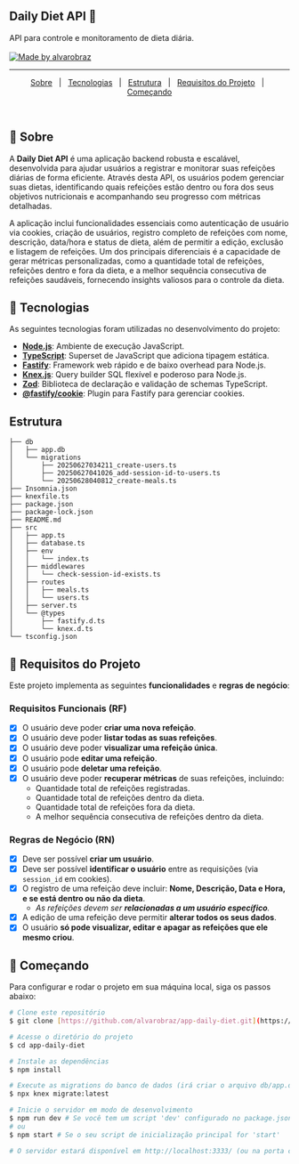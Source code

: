 <p align="center">
  <h2>Daily Diet API 🚀</h2>
  API para controle e monitoramento de dieta diária.
  <br>
  <br>

  <a href="https://www.linkedin.com/in/alvarobraz/">
    <img alt="Made by alvarobraz" src="https://img.shields.io/badge/made%20by-alvarobraz-%237519C1?style=for-the-badge">
  </a>
</p>

---

<p align="center">
  <a href="#dart-sobre">Sobre</a> &#xa0; | &#xa0;
  <a href="#rocket-tecnologias">Tecnologias</a> &#xa0; | &#xa0;
  <a href="#estrutura">Estrutura</a> &#xa0; | &#xa0;
  <a href="#memo-requisitos-do-projeto">Requisitos do Projeto</a> &#xa0; | &#xa0;
  <a href="#checkered_flag-começando">Começando</a>
</p>

<br>

## :dart: Sobre ##

A **Daily Diet API** é uma aplicação backend robusta e escalável, desenvolvida para ajudar usuários a registrar e monitorar suas refeições diárias de forma eficiente. Através desta API, os usuários podem gerenciar suas dietas, identificando quais refeições estão dentro ou fora dos seus objetivos nutricionais e acompanhando seu progresso com métricas detalhadas.

A aplicação inclui funcionalidades essenciais como autenticação de usuário via cookies, criação de usuários, registro completo de refeições com nome, descrição, data/hora e status de dieta, além de permitir a edição, exclusão e listagem de refeições. Um dos principais diferenciais é a capacidade de gerar métricas personalizadas, como a quantidade total de refeições, refeições dentro e fora da dieta, e a melhor sequência consecutiva de refeições saudáveis, fornecendo insights valiosos para o controle da dieta.

## :rocket: Tecnologias ##

As seguintes tecnologias foram utilizadas no desenvolvimento do projeto:

-   **[Node.js](https://nodejs.org/en/docs/)**: Ambiente de execução JavaScript.
-   **[TypeScript](https://www.typescriptlang.org/)**: Superset de JavaScript que adiciona tipagem estática.
-   **[Fastify](https://www.fastify.io/)**: Framework web rápido e de baixo overhead para Node.js.
-   **[Knex.js](https://knexjs.org/)**: Query builder SQL flexível e poderoso para Node.js.
-   **[Zod](https://zod.dev/)**: Biblioteca de declaração e validação de schemas TypeScript.
-   **[@fastify/cookie](https://www.npmjs.com/package/@fastify/cookie)**: Plugin para Fastify para gerenciar cookies.

## Estrutura ##
```
├── db
│   ├── app.db
│   └── migrations
│       ├── 20250627034211_create-users.ts
│       ├── 20250627041026_add-session-id-to-users.ts
│       └── 20250628040812_create-meals.ts
├── Insomnia.json
├── knexfile.ts
├── package.json
├── package-lock.json
├── README.md
├── src
│   ├── app.ts
│   ├── database.ts
│   ├── env
│   │   └── index.ts
│   ├── middlewares
│   │   └── check-session-id-exists.ts
│   ├── routes
│   │   ├── meals.ts
│   │   └── users.ts
│   ├── server.ts
│   └── @types
│       ├── fastify.d.ts
│       └── knex.d.ts
└── tsconfig.json
```
## :memo: Requisitos do Projeto ##

Este projeto implementa as seguintes **funcionalidades** e **regras de negócio**:

### Requisitos Funcionais (RF)

-   [x] O usuário deve poder **criar uma nova refeição**.
-   [x] O usuário deve poder **listar todas as suas refeições**.
-   [x] O usuário deve poder **visualizar uma refeição única**.
-   [x] O usuário pode **editar uma refeição**.
-   [x] O usuário pode **deletar uma refeição**.
-   [x] O usuário deve poder **recuperar métricas** de suas refeições, incluindo:
    -   Quantidade total de refeições registradas.
    -   Quantidade total de refeições dentro da dieta.
    -   Quantidade total de refeições fora da dieta.
    -   A melhor sequência consecutiva de refeições dentro da dieta.

### Regras de Negócio (RN)

-   [x] Deve ser possível **criar um usuário**.
-   [x] Deve ser possível **identificar o usuário** entre as requisições (via `session_id` em cookies).
-   [x] O registro de uma refeição deve incluir: **Nome, Descrição, Data e Hora, e se está dentro ou não da dieta**.
    -   *As refeições devem ser **relacionadas a um usuário específico**.*
-   [x] A edição de uma refeição deve permitir **alterar todos os seus dados**.
-   [x] O usuário **só pode visualizar, editar e apagar as refeições que ele mesmo criou**.

## :checkered_flag: Começando ##

Para configurar e rodar o projeto em sua máquina local, siga os passos abaixo:

```bash
# Clone este repositório
$ git clone [https://github.com/alvarobraz/app-daily-diet.git](https://github.com/alvarobraz/app-daily-diet.git)

# Acesse o diretório do projeto
$ cd app-daily-diet

# Instale as dependências
$ npm install

# Execute as migrations do banco de dados (irá criar o arquivo db/app.db e as tabelas)
$ npx knex migrate:latest

# Inicie o servidor em modo de desenvolvimento
$ npm run dev # Se você tem um script 'dev' configurado no package.json
# ou
$ npm start # Se o seu script de inicialização principal for 'start'

# O servidor estará disponível em http://localhost:3333/ (ou na porta configurada em seu .env)